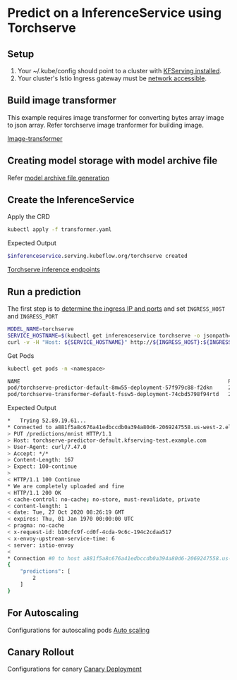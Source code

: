 # Predict on a InferenceService using Torchserve

## Setup

1. Your ~/.kube/config should point to a cluster with [KFServing installed](https://github.com/kubeflow/kfserving/#install-kfserving).
2. Your cluster's Istio Ingress gateway must be [network accessible](https://istio.io/latest/docs/tasks/traffic-management/ingress/ingress-control/).

## Build image transformer

This example requires image transformer for converting bytes array image to json array. Refer torchserve image tranformer for building image.

[Image-transformer](../../transformer/torchserve_image_transformer/README.md)

## Creating model storage with model archive file

Refer [model archive file generation](./model-archiver/README.md)

## Create the InferenceService

Apply the CRD

```bash
kubectl apply -f transformer.yaml
```

Expected Output

```bash
$inferenceservice.serving.kubeflow.org/torchserve created
```

[Torchserve inference endpoints](https://github.com/pytorch/serve/blob/master/docs/inference_api.md)

## Run a prediction

The first step is to [determine the ingress IP and ports](../../../README.md#determine-the-ingress-ip-and-ports) and set `INGRESS_HOST` and `INGRESS_PORT`

```bash
MODEL_NAME=torchserve
SERVICE_HOSTNAME=$(kubectl get inferenceservice torchserve -o jsonpath='{.status.url}' | cut -d "/" -f 3)
curl -v -H "Host: ${SERVICE_HOSTNAME}" http://${INGRESS_HOST}:${INGRESS_PORT}/v1/models/mnist:predict -d @./imgconv/input.json
```

Get Pods

```bash
kubectl get pods -n <namespace>

NAME                                                                  READY   STATUS    RESTARTS   AGE
pod/torchserve-predictor-default-8mw55-deployment-57f979c88-f2dkn     2/2     Running   0          4m25s
pod/torchserve-transformer-default-fssw5-deployment-74cbd5798f94rtd   2/2     Running   0          4m25s
```

Expected Output

```bash
*   Trying 52.89.19.61...
* Connected to a881f5a8c676a41edbccdb0a394a80d6-2069247558.us-west-2.elb.amazonaws.com (52.89.19.61) port 80 (#0)
> PUT /predictions/mnist HTTP/1.1
> Host: torchserve-predictor-default.kfserving-test.example.com
> User-Agent: curl/7.47.0
> Accept: */*
> Content-Length: 167
> Expect: 100-continue
>
< HTTP/1.1 100 Continue
* We are completely uploaded and fine
< HTTP/1.1 200 OK
< cache-control: no-cache; no-store, must-revalidate, private
< content-length: 1
< date: Tue, 27 Oct 2020 08:26:19 GMT
< expires: Thu, 01 Jan 1970 00:00:00 UTC
< pragma: no-cache
< x-request-id: b10cfc9f-cd0f-4cda-9c6c-194c2cdaa517
< x-envoy-upstream-service-time: 6
< server: istio-envoy
<
* Connection #0 to host a881f5a8c676a41edbccdb0a394a80d6-2069247558.us-west-2.elb.amazonaws.com left intact
{
    "predictions": [
        2
    ]
}
```

## For Autoscaling

Configurations for autoscaling pods [Auto scaling](docs/autoscaling.md)

## Canary Rollout

Configurations for canary [Canary Deployment](docs/canary.md)
